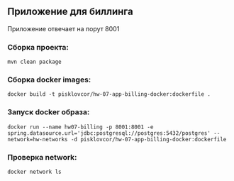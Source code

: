 ## Приложение для биллинга

Приложение отвечает на порут 8001

### Сборка проекта:
````
mvn clean package
````

### Сборка docker images:
````shell
docker build -t pisklovcor/hw-07-app-billing-docker:dockerfile .
````

### Запуск docker образа:
````shell
docker run --name hw07-billing -p 8001:8001 -e spring.datasource.url='jdbc:postgresql://postgres:5432/postgres' --network=hw-networks -d pisklovcor/hw-07-app-billing-docker:dockerfile
````

### Проверка network:
````shell
docker network ls
````